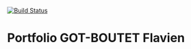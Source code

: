 [![Build Status](https://codefirst.iut.uca.fr/api/badges/flavien.got-boutet/Portfolio/status.svg)](https://codefirst.iut.uca.fr/flavien.got-boutet/Portfolio)  

# Portfolio  GOT-BOUTET  Flavien

